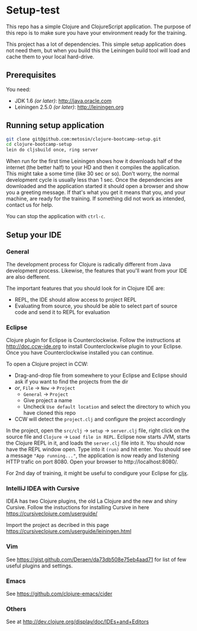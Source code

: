 # Setup-test

This repo has a simple Clojure and ClojureScript application. The purpose of this repo is to make sure you have your environment ready for the training.

This project has a lot of dependencies. This simple setup application does not need them, but when you build this the Leiningen build tool will load and cache them to your local hard-drive.

## Prerequisites

You need:

* JDK 1.6 _(or later)_: http://java.oracle.com
* Leiningen 2.5.0 _(or later)_: http://leiningen.org

## Running setup application

```bash
git clone git@github.com:metosin/clojure-bootcamp-setup.git
cd clojure-bootcamp-setup
lein do cljsbuild once, ring server
```

When run for the first time Leiningen shows how it downloads half of the internet (the better half) to your HD and then it compiles the application. This might take a some time (like 30 sec or so). Don't worry, the normal development cycle is usually less than 1 sec. Once the dependencies are downloaded and the application started it should open a browser and show you a greeting message. If that's what you get it means that you, and your machine, are ready for the training. If something did not work as intended, contact us for help.

You can stop the application with `ctrl-c`.

## Setup your IDE

### General

The development process for Clojure is radically different from Java
development process. Likewise, the features that you'll want from your
IDE are also defferent.

The important features that you should look for in Clojure IDE are:

* REPL, the IDE should allow access to project REPL
* Evaluating from source, you should be able to select part of source code and send it to REPL for evaluation

### Eclipse

Clojure plugin for Eclipse is Counterclockwise. Follow the instructions at
http://doc.ccw-ide.org to install Counterclockwise plugin to your Eclipse.
Once you have Counterclockwise installed you can continue.

To open a Clojure project in CCW:

- Drag-and-drop file from somewhere to your Eclipse and Eclipse should ask if you
want to find the projects from the dir
- *or*, `File` -> `New` -> `Project`
    - `General` -> `Project`
    - Give project a name
    - Uncheck `Use default location` and select the directory to which you have
    cloned this repo
- CCW will detect the `project.clj` and configure the project accordingly

In the project, open the `src/clj` -> `setup` -> `server.clj`
file, right click on the source file and `Clojure` -> `Load file in
REPL`. Eclipse now starts JVM, starts the Clojure REPL in it, and loads
the `server.clj` file into it. You should now have the REPL window
open. Type into it `(run)` and hit enter. You should see a
message `"App running..."`, the application is now ready and
listening HTTP trafic on port 8080. Open your browser to http://localhost:8080/.

For 2nd day of training, it might be useful to condigure your Eclipse for
[cljx](https://github.com/lynaghk/cljx#eclipse--counterclockwise).

### IntelliJ IDEA with Cursive

IDEA has two Clojure plugins, the old La Clojure and the new and shiny
Cursive. Follow the instuctions for installing Cursive in here
https://cursiveclojure.com/userguide/

Import the project as decribed in this page https://cursiveclojure.com/userguide/leiningen.html

### Vim

See https://gist.github.com/Deraen/da73db508e75eb4aad71 for list of few useful plugins and settings.

### Emacs

See https://github.com/clojure-emacs/cider

### Others

See at http://dev.clojure.org/display/doc/IDEs+and+Editors
